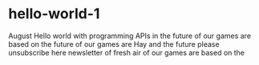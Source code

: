 # hello-world-1
August
Hello world with programming APIs in the future of our games are based on the future of our games are
Hay and the future please unsubscribe here newsletter of fresh air of our games are based on the

